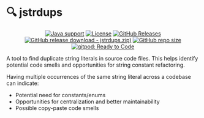 # 🔍 jstrdups

<p align="center">
<a href="https://openjdk.java.net/"><img src="https://img.shields.io/badge/Java-8+-339933?logo=openjdk&logoColor=white" alt="Java support"></a>
<a href="https://www.apache.org/licenses/LICENSE-2.0.html"><img src="https://img.shields.io/github/license/foldright/jstrdups?color=4D7A97&logo=apache" alt="License"></a>
<a href="https://github.com/foldright/jstrdups/releases"><img src="https://img.shields.io/github/release/foldright/jstrdups.svg" alt="GitHub Releases"></a>
<a href="https://github.com/foldright/jstrdups/releases/download/v0.1.0/jstrdups-0.1.0.zip"><img src="https://img.shields.io/github/downloads/foldright/jstrdups/v0.1.0/jstrdups-0.1.0.zip.svg?logoColor=white&logo=GitHub" alt="GitHub release download - jstrdups.zip)"></a>
<a href="https://github.com/foldright/jstrdups"><img src="https://img.shields.io/github/repo-size/foldright/jstrdups" alt="GitHub repo size"></a>
<a href="https://gitpod.io/#https://github.com/foldright/jstrdups"><img src="https://img.shields.io/badge/Gitpod-ready to code-339933?label=gitpod&logo=gitpod&logoColor=white" alt="gitpod: Ready to Code"></a>
</p>

A tool to find duplicate string literals in source code files.
This helps identify potential code smells and opportunities for string constant refactoring.

Having multiple occurrences of the same string literal across a codebase can indicate:

- Potential need for constants/enums
- Opportunities for centralization and better maintainability
- Possible copy-paste code smells
